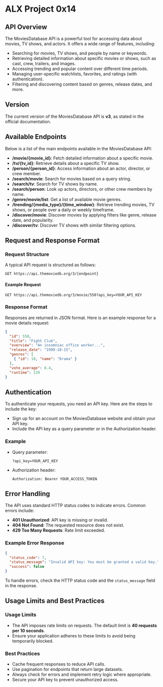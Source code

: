 # ALX Project 0x14

## API Overview
The MoviesDatabase API is a powerful tool for accessing data about movies, TV shows, and actors. It offers a wide range of features, including:
- Searching for movies, TV shows, and people by name or keywords.
- Retrieving detailed information about specific movies or shows, such as cast, crew, trailers, and images.
- Accessing trending and popular content over different time periods.
- Managing user-specific watchlists, favorites, and ratings (with authentication).
- Filtering and discovering content based on genres, release dates, and more.

## Version
The current version of the MoviesDatabase API is **v3**, as stated in the official documentation.

## Available Endpoints
Below is a list of the main endpoints available in the MoviesDatabase API:

- **/movie/{movie_id}**: Fetch detailed information about a specific movie.
- **/tv/{tv_id}**: Retrieve details about a specific TV show.
- **/person/{person_id}**: Access information about an actor, director, or crew member.
- **/search/movie**: Search for movies based on a query string.
- **/search/tv**: Search for TV shows by name.
- **/search/person**: Look up actors, directors, or other crew members by name.
- **/genre/movie/list**: Get a list of available movie genres.
- **/trending/{media_type}/{time_window}**: Retrieve trending movies, TV shows, or people over a daily or weekly timeframe.
- **/discover/movie**: Discover movies by applying filters like genre, release date, and popularity.
- **/discover/tv**: Discover TV shows with similar filtering options.

## Request and Response Format
### Request Structure
A typical API request is structured as follows:
```
GET https://api.themoviedb.org/3/{endpoint}
```
#### Example Request
```
GET https://api.themoviedb.org/3/movie/550?api_key=YOUR_API_KEY
```

### Response Format
Responses are returned in JSON format. Here is an example response for a movie details request:
```json
{
  "id": 550,
  "title": "Fight Club",
  "overview": "An insomniac office worker...",
  "release_date": "1999-10-15",
  "genres": [
    { "id": 18, "name": "Drama" }
  ],
  "vote_average": 8.4,
  "runtime": 139
}
```

## Authentication
To authenticate your requests, you need an API key. Here are the steps to include the key:
- Sign up for an account on the MoviesDatabase website and obtain your API key.
- Include the API key as a query parameter or in the Authorization header.

### Example
- Query parameter:
  ```
  ?api_key=YOUR_API_KEY
  ```
- Authorization header:
  ```
  Authorization: Bearer YOUR_ACCESS_TOKEN
  ```

## Error Handling
The API uses standard HTTP status codes to indicate errors. Common errors include:
- **401 Unauthorized**: API key is missing or invalid.
- **404 Not Found**: The requested resource does not exist.
- **429 Too Many Requests**: Rate limit exceeded.

### Example Error Response
```json
{
  "status_code": 7,
  "status_message": "Invalid API key: You must be granted a valid key.",
  "success": false
}
```
To handle errors, check the HTTP status code and the `status_message` field in the response.

## Usage Limits and Best Practices
### Usage Limits
- The API imposes rate limits on requests. The default limit is **40 requests per 10 seconds**.
- Ensure your application adheres to these limits to avoid being temporarily blocked.

### Best Practices
- Cache frequent responses to reduce API calls.
- Use pagination for endpoints that return large datasets.
- Always check for errors and implement retry logic where appropriate.
- Secure your API key to prevent unauthorized access.

